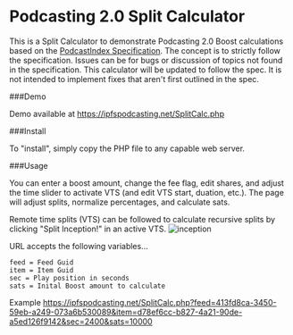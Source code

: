# Podcasting 2.0 Split Calculator
This is a Split Calculator to demonstrate Podcasting 2.0 Boost calculations based on the [PodcastIndex Specification](https://github.com/Podcastindex-org/podcast-namespace/blob/main/value/value.md). The concept is to strictly follow the specification. Issues can be for bugs or discussion of topics not found in the specification. This calculator will be updated to follow the spec. It is not intended to implement fixes that aren't first outlined in the spec.

###Demo

Demo available at https://ipfspodcasting.net/SplitCalc.php

###Install

To "install", simply copy the PHP file to any capable web server.

###Usage

You can enter a boost amount, change the fee flag, edit shares, and adjust the time slider to activate VTS (and edit VTS start, duation, etc.). The page will adjust splits, normalize percentages, and calculate sats.

Remote time splits (VTS) can be followed to calculate recursive splits by clicking "Split Inception!" in an active VTS.
![inception](https://github.com/Cameron-IPFSPodcasting/Split-Calculator/assets/103131615/c22f3755-2f7f-4427-9d72-00d01db14616)

URL accepts the following variables...

    feed = Feed Guid
    item = Item Guid
    sec = Play position in seconds
    sats = Inital Boost amount to calculate

Example https://ipfspodcasting.net/SplitCalc.php?feed=413fd8ca-3450-59eb-a249-073a6b530089&item=d78ef6cc-b827-4a21-90de-a5ed126f9142&sec=2400&sats=10000

